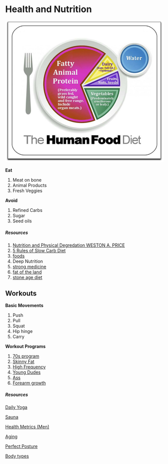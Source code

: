 # Health and Nutrition

![human food diet](human-food-diet.png)


**Eat**
1. Meat on bone
1. Animal Products
1. Fresh Veggies


**Avoid**
1. Refined Carbs
1. Sugar
1. Seed oils


##### Resources

1. [Nutrition and Physical Degredation WESTON A. PRICE](http://gutenberg.net.au/ebooks02/0200251h.html)
1. [5 Rules of Slow Carb Diet](slow-carb-diet-5-rules.md)
1. [foods](slow_carb_foods.md)
1. Deep Nutrition
1. [strong medicine](strong-medicine-blake-donaldson.pdf)
1. [fat of the land](the-fat-of-the-land-vilhjalmur-stefansson.pdf)
1. [stone age diet](the-stone-age-diet-walter-l-voegtlin.pdf)




## Workouts


**Basic Movements**

1. Push
1. Pull
1. Squat
1. Hip hinge
1. Carry

**Workout Programs**

1. [70s program](70s-bulk.md)
1. [Skinny Fat](ajac_skinny_fat.md)
1. [High Frequency](high-frequency-program.md)
1. [Young Dudes](young-person-workout-routine-3m.md)
1. [Ass](Ass-workout.md)
1. [Forearm growth](bicep-forearm-growth.md)

##### Resources

[Daily Yoga](https://www.youtube.com/watch?v=RhbtJn9vcyc&list=PLRysCgw7PeiEqppXyRc6Y2EmM37ZioZeP)

[Sauna](Sauna-benefits.md)

[Health Metrics (Men)](Health-metrics.md)

[Aging](Aging.md)

[Perfect Posture](perfect-posture.md)

[Body types](bodytypes.md)




